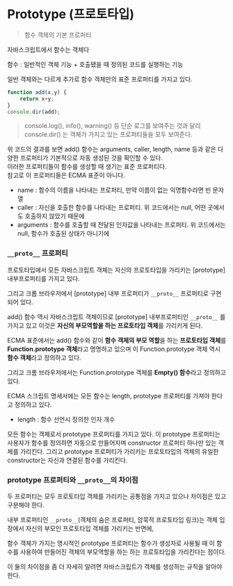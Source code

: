 Prototype (프로토타입)
=====
> 함수 객체의 기본 프로퍼티
  
자바스크립트에서 함수는 객체다  
  
함수 : 일반적인 객체 기능 + 호출됐을 때 정의된 코드를 실행하는 기능
  
일반 객체와는 다르게 추가로 함수 객체만의 표준 프로퍼티를 가지고 있다.
  
```javascript
function add(x,y) {  
    return x+y;
}  
console.dir(add);
```
> console.log(), info(), warning() 등 단순 로그를 보여주는 것과 달리 console.dir() 는 객체가 가지고 있는 프로퍼티들을 모두 보여준다.
  
위 코드의 결과를 보면 add() 함수는 arguments, caller, length, name 등과 같은 다양한 프로퍼티가 기본적으로 자동 생성된 것을 확인할 수 있다.  
이러한 프로퍼티들이 함수를 생성할 때 생기는 표준 프로퍼티다.  
참고로 이 프로퍼티들은 ECMA 표준이 아니다.
  
- name : 함수의 이름을 나타내는 프로퍼티, 만약 이름이 없는 익명함수라면 빈 문자열
- caller : 자신을 호출한 함수를 나타내는 프로퍼티. 위 코드에서는 null, 어떤 곳에서도 호출하지 않았기 때문에
- arguments : 함수를 호출할 때 전달된 인자값을 나타내는 프로퍼티. 위 코드에서는 null, 함수가 호출된 상태가 아니기에
  
### `__proto__` 프로퍼티
프로토타입에서 모든 자바스크립트 객체는 자신의 프로토타입을 가리키는 [prototype] 내부프로퍼티를 가지고 있다.
    
그리고 크롭 브라우저에서 [prototype] 내부  프로퍼티가 `__proto__` 프로퍼티로 구현되어 있다.  
  
add() 함수 역시 자바스크립트 객체이므로 [prototype] 내부프로퍼티인 `__proto__` 를 가지고 있고 이것은 **자신의 부모역할을 하는 프로토타입 객체**를 가리키게 된다.
  
ECMA 표준에서는 add() 함수와 같이 **함수 객체의 부모 역할**을 하는 **프로토타입 객체**를 **Function.prototype 객체**라고 명명하고 있으며 이 Function.prototype 객체 역시 **함수 객체**라고 정의하고 있다.
  
그리고 크롬 브라우저에서는 Function.prototype 객체를 **Empty() 함수**라고 정의하고 있다.
  
ECMA 스크립트 명세서에는 모든 함수는 length, prototype 프로퍼티를 가져야 한다고 정의하고 있다.
  
- length : 함수 선언시 정의한 인자 개수
  
모든 함수는 객체로서 prototype 프로퍼티를 가지고 있다. 이 prototype 프로퍼티는 사용자가 함수를 정의하면 자동으로 만들어지며 constructor 프로퍼티 하나만 있는 객체를 가리킨다. 그리고 prototype 프로퍼티가 가리키는 프로토타입의 객체의 유일한 constructor는 자신과 연결된 함수를 가리킨다.

### prototype 프로퍼티와 `__proto__`의 차이점
두 프로퍼티는 모두 프로토타입 객체를 가리키는 공통점을 가지고 있으나 차이점은 있고 구분해야 한다.
  
내부 프로퍼티인 `__proto__`(객체의 숨은 프로퍼티, 암묵적 프로토타입 링크)는 객체 입장에서 자신의 부모인 프로토타입 객체를 가리키는 반면에, 
  
함수 객체가 가지는 명시적인 prototype 프로퍼티는 함수가 생성자로 사용될 때 이 함수를 사용하여 만들어진 객체의 부모역할을 하는 하는 프로토타입을 가리킨다는 점이다.
  
이 둘의 차이점을 좀 더 자세히 알려면 자바스크립트가 객체를 생성하는 규칙을 알아야 한다.
